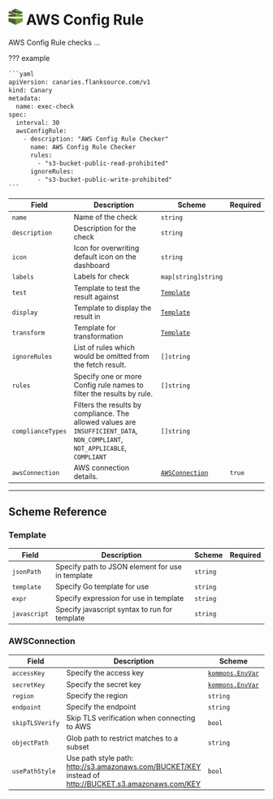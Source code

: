 # <img src='https://raw.githubusercontent.com/flanksource/flanksource-ui/main/src/icons/aws-config.svg' style='height: 32px'/> AWS Config Rule

AWS Config Rule checks ...

??? example

    ```yaml
    apiVersion: canaries.flanksource.com/v1
    kind: Canary
    metadata:
      name: exec-check
    spec:
      interval: 30
      awsConfigRule:
        - description: "AWS Config Rule Checker"
          name: AWS Config Rule Checker
          rules:
            - "s3-bucket-public-read-prohibited"
          ignoreRules:
            - "s3-bucket-public-write-prohibited"
    ```

| Field             | Description                                                                                                                   | Scheme                            | Required |
| ----------------- | ----------------------------------------------------------------------------------------------------------------------------- | --------------------------------- | -------- |
| `name`            | Name of the check                                                                                                             | `string`                          |          |
| `description`     | Description for the check                                                                                                     | `string`                          |          |
| `icon`            | Icon for overwriting default icon on the dashboard                                                                            | `string`                          |          |
| `labels`          | Labels for check                                                                                                              | `map[string]string`               |          |
| `test`            | Template to test the result against                                                                                           | [`Template`](#template)           |          |
| `display`         | Template to display the result in                                                                                             | [`Template`](#template)           |          |
| `transform`       | Template for transformation                                                                                                   | [`Template`](#template)           |          |
| `ignoreRules`     | List of rules which would be omitted from the fetch result.                                                                   | `[]string`                        |          |
| `rules`           | Specify one or more Config rule names to filter the results by rule.                                                          | `[]string`                        |          |
| `complianceTypes` | Filters the results by compliance. The allowed values are `INSUFFICIENT_DATA`, `NON_COMPLIANT`, `NOT_APPLICABLE`, `COMPLIANT` | `[]string`                        |          |
| `awsConnection`   | AWS connection details.                                                                                                       | [`AWSConnection`](#awsconnection) | `true`   |

---

## Scheme Reference

### Template

| Field        | Description                                      | Scheme   | Required |
| ------------ | ------------------------------------------------ | -------- | -------- |
| `jsonPath`   | Specify path to JSON element for use in template | `string` |          |
| `template`   | Specify Go template for use                      | `string` |          |
| `expr`       | Specify expression for use in template           | `string` |          |
| `javascript` | Specify javascript syntax to run for template    | `string` |          |

### AWSConnection

| Field           | Description                                                                                           | Scheme                                                                       | Required |
| --------------- | ----------------------------------------------------------------------------------------------------- | ---------------------------------------------------------------------------- | -------- |
| `accessKey`     | Specify the access key                                                                                | [`kommons.EnvVar`](https://pkg.go.dev/github.com/flanksource/kommons#EnvVar) |          |
| `secretKey`     | Specify the secret key                                                                                | [`kommons.EnvVar`](https://pkg.go.dev/github.com/flanksource/kommons#EnvVar) |          |
| `region`        | Specify the region                                                                                    | `string`                                                                     |          |
| `endpoint`      | Specify the endpoint                                                                                  | `string`                                                                     |          |
| `skipTLSVerify` | Skip TLS verification when connecting to AWS                                                          | `bool`                                                                       |          |
| `objectPath`    | Glob path to restrict matches to a subset                                                             | `string`                                                                     |          |
| `usePathStyle`  | Use path style path: http://s3.amazonaws.com/BUCKET/KEY instead of http://BUCKET.s3.amazonaws.com/KEY | `bool`                                                                       |          |
